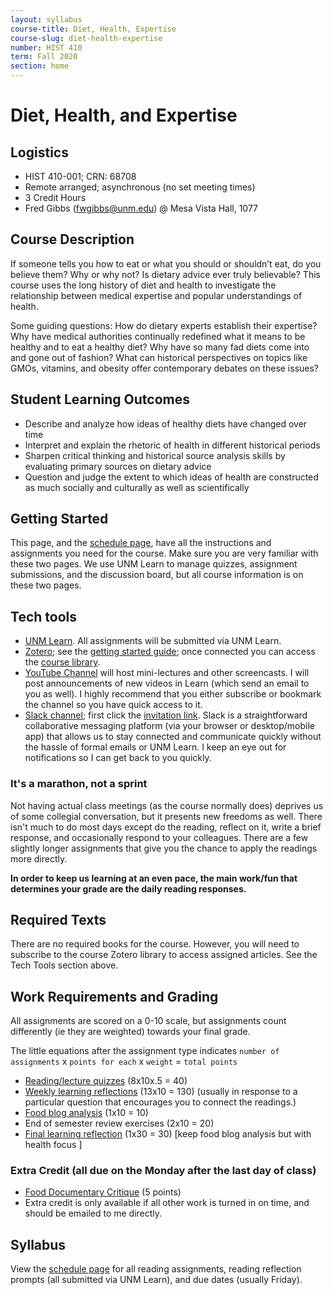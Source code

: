 ```yaml
---
layout: syllabus
course-title: Diet, Health, Expertise
course-slug: diet-health-expertise
number: HIST 410
term: Fall 2020
section: home
---
```


# Diet, Health, and Expertise

## Logistics
- HIST 410-001; CRN: 68708
- Remote arranged; asynchronous (no set meeting times)
- 3 Credit Hours
- Fred Gibbs \([fwgibbs@unm.edu](mailto:fwgibbs@unm.edu)\) @ Mesa Vista Hall, 1077


## Course Description
If someone tells you how to eat or what you should or shouldn’t eat, do you believe them? Why or why not? Is dietary advice ever truly believable? This course uses the long history of diet and health to investigate the relationship between medical expertise and popular understandings of health.

Some guiding questions: How do dietary experts establish their expertise? Why have medical authorities continually redefined what it means to be healthy and to eat a healthy diet? Why have so many fad diets come into and gone out of fashion?  What can historical perspectives on topics like GMOs, vitamins, and obesity offer contemporary debates on these issues?


## Student Learning Outcomes
* Describe and analyze how ideas of healthy diets have changed over time
* Interpret and explain the rhetoric of health in different historical periods
* Sharpen critical thinking and historical source analysis skills by evaluating primary sources on dietary advice
* Question and judge the extent to which ideas of health are constructed as much socially and culturally as well as scientifically


## Getting Started
This page, and the [schedule page](schedule), have all the instructions and assignments you need for the course. Make sure you are very familiar with these two pages. We use UNM Learn to manage quizzes, assignment submissions, and the discussion board, but all course information is on these two pages.

## Tech tools
- [UNM Learn](http://learn.unm.edu). All assignments will be submitted via UNM Learn.
- [Zotero](http://zotero.org); see the [getting started guide](http://fredgibbs.net/courses/etc/zotero); once connected you can access the [course library](https://www.zotero.org/groups/642043/diet-health-expertise-unm/library).
- [YouTube Channel](https://www.youtube.com/channel/UCt6_7arYzi4TcIIwo7TLURw) will host mini-lectures and other screencasts. I will post announcements of new videos in Learn (which send an email to you as well). I highly recommend that you either subscribe or bookmark the channel so you have quick access to it.
- [Slack channel](http://diet-health-expertise.slack.com); first click the [invitation link](https://join.slack.com/t/diet-health-expertise/shared_invite/zt-fr3dhvtx-a3KB6TvgydhGhf9p6yYlxQ). Slack is a straightforward collaborative messaging platform (via your browser or desktop/mobile app) that allows us to stay connected and communicate quickly without the hassle of formal emails or UNM Learn. I keep an eye out for notifications so I can get back to you quickly.


### It's a marathon, not a sprint
Not having actual class meetings (as the course normally does) deprives us of some collegial conversation, but it presents new freedoms as well. There isn't much to do most days except do the reading, reflect on it, write a brief response, and occasionally respond to your colleagues. There are a few slightly longer assignments that give you the chance to apply the readings more directly.

**In order to keep us learning at an even pace, the main work/fun that determines your grade are the daily reading responses.**


## Required Texts
There are no required books for the course. However, you will need to subscribe to the course Zotero library to access assigned articles. See the Tech Tools section above.



## Work Requirements and Grading
All assignments are scored on a 0-10 scale, but assignments count differently (ie they are weighted) towards your final grade.

The little equations after the assignment type indicates `number of assignments` x `points for each` x `weight` = `total points`
- [Reading/lecture quizzes](reading-responses) (8x10x.5 = 40)
- [Weekly learning reflections](learning-reflections) (13x10 = 130) (usually in response to a particular question that encourages you to connect the readings.)
- [Food blog analysis](food-blog-analysis) (1x10 = 10)
- End of semester review exercises (2x10 = 20)
- [Final learning reflection](learning-reflections) (1x30 = 30)
[keep food blog analysis but with health focus ]

### Extra Credit (all due on the Monday after the last day of class)
- [Food Documentary Critique](film-analysis) (5 points)
- Extra credit is only available if all other work is turned in on time, and should be emailed to me directly.


## Syllabus
View the [schedule page](schedule) for all reading assignments, reading reflection prompts (all submitted via UNM Learn), and due dates (usually Friday).
